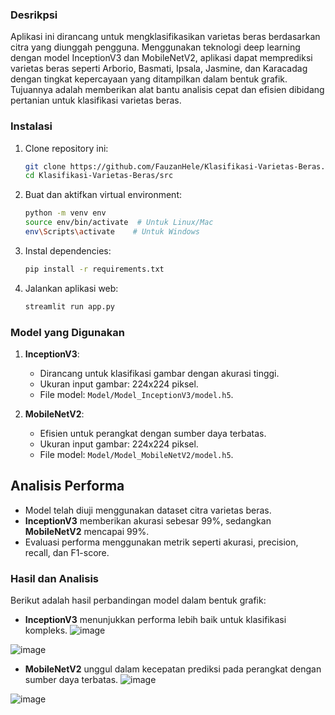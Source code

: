 ### Desrikpsi
Aplikasi ini dirancang untuk mengklasifikasikan varietas beras berdasarkan citra yang diunggah pengguna. Menggunakan teknologi deep learning dengan model InceptionV3 dan MobileNetV2, aplikasi dapat memprediksi varietas beras seperti Arborio, Basmati, Ipsala, Jasmine, dan Karacadag dengan tingkat kepercayaan yang ditampilkan dalam bentuk grafik. Tujuannya adalah memberikan alat bantu analisis cepat dan efisien dibidang pertanian untuk klasifikasi varietas beras.

### Instalasi
1. Clone repository ini:
    ```bash
    git clone https://github.com/FauzanHele/Klasifikasi-Varietas-Beras.git
    cd Klasifikasi-Varietas-Beras/src
    ```
2. Buat dan aktifkan virtual environment:
    ```bash
    python -m venv env
    source env/bin/activate  # Untuk Linux/Mac
    env\Scripts\activate    # Untuk Windows
    ```
3. Instal dependencies:
    ```bash
    pip install -r requirements.txt
    ```
4. Jalankan aplikasi web:
    ```bash
    streamlit run app.py
    ```


### Model yang Digunakan
1. **InceptionV3**:
   - Dirancang untuk klasifikasi gambar dengan akurasi tinggi.
   - Ukuran input gambar: 224x224 piksel.
   - File model: `Model/Model_InceptionV3/model.h5`.

2. **MobileNetV2**:
   - Efisien untuk perangkat dengan sumber daya terbatas.
   - Ukuran input gambar: 224x224 piksel.
   - File model: `Model/Model_MobileNetV2/model.h5`.
## Analisis Performa
- Model telah diuji menggunakan dataset citra varietas beras.
- **InceptionV3** memberikan akurasi sebesar 99%, sedangkan **MobileNetV2** mencapai 99%.
- Evaluasi performa menggunakan metrik seperti akurasi, precision, recall, dan F1-score.


### Hasil dan Analisis
Berikut adalah hasil perbandingan model dalam bentuk grafik:
- **InceptionV3** menunjukkan performa lebih baik untuk klasifikasi kompleks.
![image](https://github.com/user-attachments/assets/48315657-e62e-4e06-9b3c-7f85d1478a07)

![image](https://github.com/user-attachments/assets/dd2b2fac-f817-4311-b8ff-5b5065406052)


- **MobileNetV2** unggul dalam kecepatan prediksi pada perangkat dengan sumber daya terbatas.
![image](https://github.com/user-attachments/assets/89e7d854-5f40-412e-aebd-6463e1c596a6)
  
![image](https://github.com/user-attachments/assets/b3ab1d18-282f-4c89-870d-c726d283bb05)



  
